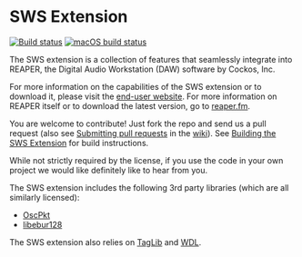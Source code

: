 # SWS Extension

[![Build status](https://ci.appveyor.com/api/projects/status/6jq0uwut3mx14xp4/branch/master?svg=true)](https://ci.appveyor.com/project/reaper-oss/sws/branch/master)
[![macOS build status](https://travis-ci.com/reaper-oss/sws.svg?branch=master)](https://travis-ci.com/reaper-oss/sws)

The SWS extension is a collection of features that seamlessly integrate into
REAPER, the Digital Audio Workstation (DAW) software by Cockos, Inc.

For more information on the capabilities of the SWS extension or to download it,
please visit the [end-user website](https://www.sws-extension.org).
For more information on REAPER itself or to download the latest version,
go to [reaper.fm](https://www.reaper.fm).

You are welcome to contribute! Just fork the repo and send us a pull request
(also see [Submitting pull requests](https://github.com/reaper-oss/sws/wiki/Submitting-pull-requests)
in the [wiki](https://github.com/reaper-oss/sws/wiki)).
See [Building the SWS Extension](https://github.com/reaper-oss/sws/wiki/Building-the-SWS-Extension)
for build instructions.

While not strictly required by the license, if you use the code in your own
project we would like definitely like to hear from you.

The SWS extension includes the following 3rd party libraries (which are all
similarly licensed):

- [OscPkt](http://gruntthepeon.free.fr/oscpkt/)
- [libebur128](https://github.com/jiixyj/libebur128)

The SWS extension also relies on [TagLib](https://taglib.org/) and
[WDL](https://www.cockos.com/wdl).
